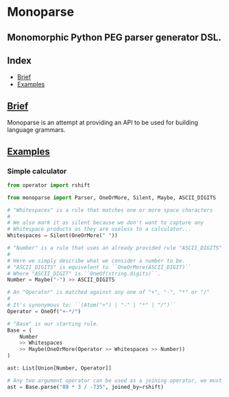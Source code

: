 <!--- README generated by rdme: https://github.com/menatl32/rdme --->
# Monoparse
## Monomorphic Python PEG parser generator DSL.

## Index

  - [Brief](#Brief)
  - [Examples](#Examples)

## [Brief](#Index)

Monoparse is an attempt at providing an API to be used for building language
grammars.

## [Examples](#Index)

### Simple calculator

```py
from operator import rshift

from monoparse import Parser, OneOrMore, Silent, Maybe, ASCII_DIGITS

# "Whitespaces" is a rule that matches one or more space characters
#
# We also mark it as silent because we don't want to capture any
# Whitespace products as they are useless to a calculator...
Whitespaces = Silent(OneOrMore(" "))

# "Number" is a rule that uses an already provided rule "ASCII_DIGITS"
#
# Here we simply describe what we consider a number to be.
# "ASCII_DIGITS" is equivelent to ``OneOrMore(ASCII_DIGIT)``
# Where "ASCII_DIGIT" is ``OneOf(string.digits)``.
Number = Maybe("-") >> ASCII_DIGITS

# An "Operator" is matched against any one of "+", "-", "*" or "/"
#
# It's synonymous to: ``(Atom("+") | "-" | "*" | "/")``
Operator = OneOf("+-*/")

# "Base" is our starting rule.
Base = (
    Number
    >> Whitespaces
    >> Maybe(OneOrMore(Operator >> Whitespaces >> Number))
)

ast: List[Union[Number, Operator]]

# Any two argument operator can be used as a joining operator, we must specify explicitly.
ast = Base.parse("89 * 3 / -735", joined_by=rshift)
```
